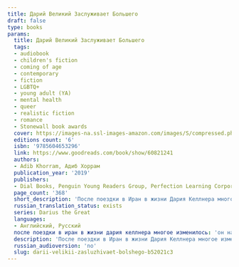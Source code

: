 ```yaml
---
title: Дарий Великий Заслуживает Большего
draft: false
type: books
params:
  title: Дарий Великий Заслуживает Большего
  tags:
  - audiobook
  - children's fiction
  - coming of age
  - contemporary
  - fiction
  - LGBTQ+
  - young adult (YA)
  - mental health
  - queer
  - realistic fiction
  - romance
  - Stonewall book awards
  cover: https://images-na.ssl-images-amazon.com/images/S/compressed.photo.goodreads.com/books/1650101290i/60821241.jpg
  editions count: '6'
  isbn: '9785604653296'
  link: https://www.goodreads.com/book/show/60821241
  authors:
  - Adib Khorram, Адиб Хоррам
  publication_year: '2019'
  publishers:
  - Dial Books, Penguin Young Readers Group, Perfection Learning Corporation, Popcorn books, Thorndike Press
  page_count: '368'
  short_description: 'После поездки в Иран в жизни Дария Келлнера многое изменилось: он наконец наладил отношения с отцом, занимается футболом, работает в чайном магазине, а со своим лучшим другом Сухрабом общается по...'
  russian_translation_status: exists
  series: Darius the Great
  languages:
  - Английский, Русский
  после поездки в иран в жизни дария келлнера многое изменилось: 'он наконец наладил отношения с отцом, занимается футболом, работает в чайном магазине, а со своим лучшим другом Сухрабом общается по скайпу. А еще он влюбился.Но вскоре все рушится: работа в магазине дается ему с трудом, Сухраб не отвечает на звонки, отец постоянно в командировках. И еще, кажется, Дарий влюбился не в того...Дарий в порядке — как будто он наконец нашел себя в этом мире. Но, может, быть в порядке — недостаточно? Может, Дарий заслуживает большего?'
  description: 'После поездки в Иран в жизни Дария Келлнера многое изменилось: он наконец наладил отношения с отцом, занимается футболом, работает в чайном магазине, а со своим лучшим другом Сухрабом общается по скайпу. А еще он влюбился.Но вскоре все рушится: работа в магазине дается ему с трудом, Сухраб не отвечает на звонки, отец постоянно в командировках. И еще, кажется, Дарий влюбился не в того...Дарий в порядке — как будто он наконец нашел себя в этом мире. Но, может, быть в порядке — недостаточно? Может, Дарий заслуживает большего?'
  russian_audioversion: 'no'
  slug: darii-velikii-zasluzhivaet-bolshego-b52021c3
---
```

